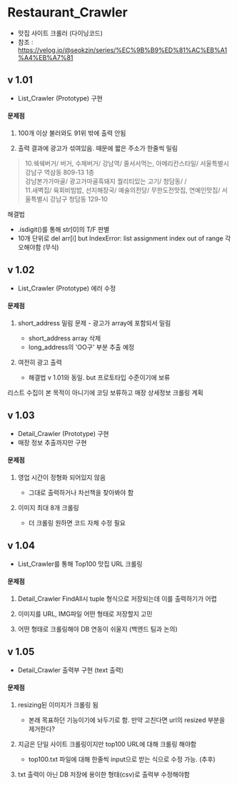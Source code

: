 # Restaurant_Crawler
- 맛집 사이트 크롤러 (다이닝코드)
- 참조 : https://velog.io/@seokzin/series/%EC%9B%B9%ED%81%AC%EB%A1%A4%EB%A7%81


## v 1.01
- List_Crawler (Prototype) 구현

#### 문제점
1. 100개 이상 불러와도 91위 밖에 출력 안됨

2. 출력 결과에 광고가 섞여있음. 때문에 짧은 주소가 한줄씩 밀림

>10.쉑쉑버거/ 버거, 수제버거/ 강남역/ 줄서서먹는, 아메리칸스타일/ 서울특별시 강남구 역삼동 809-13 1층  
>강남본가가마골/ 광고가마골흑돼지 퀄리티있는 고기/ 청담동/ /  
>11.새벽집/ 육회비빔밥, 선지해장국/ 예술의전당/ 무한도전맛집, 연예인맛집/ 서울특별시 강남구 청담동 129-10

해결법
- .isdigit()를 통해 str[0]의 T/F 판별
- 10개 단위로 del arr[i] but IndexError: list assignment index out of range 각오해야함 (무식)

## v 1.02
- List_Crawler (Prototype) 에러 수정

#### 문제점
1. short_address 밀림 문제 - 광고가 array에 포함되서 밀림
    - short_address array 삭제
    - long_address의 'OO구' 부분 추출 예정

2. 여전히 광고 출력
    - 해결법 v 1.01와 동일. but 프로토타입 수준이기에 보류

리스트 수집이 본 목적이 아니기에 코딩 보류하고 매장 상세정보 크롤링 계획

## v 1.03
- Detail_Crawler (Prototype) 구현
- 매장 정보 추출까지만 구현

#### 문제점
1. 영업 시간이 정형화 되어있지 않음
    - 그대로 출력하거나 차선책을 찾아봐야 함

2. 이미지 최대 8개 크롤링
    - 더 크롤링 원하면 코드 자체 수정 필요

## v 1.04
- List_Crawler를 통해 Top100 맛집 URL 크롤링

#### 문제점
1. Detail_Crawler FindAll시 tuple 형식으로 저장되는데 이를 출력하기가 어렵

2. 이미지를 URL, IMG파일 어떤 형태로 저장할지 고민

3. 어떤 형태로 크롤링해야 DB 연동이 쉬울지 (백엔드 팀과 논의)

## v 1.05
- Detail_Crawler 출력부 구현 (text 출력)

#### 문제점
1. resizing된 이미지가 크롤링 됨  
    - 본래 목표하던 기능이기에 놔두기로 함. 만약 고친다면 url의 resized 부분을 제거한다?

2. 지금은 단일 사이트 크롤링이지만 top100 URL에 대해 크롤링 해야함
    - top100.txt 파일에 대해 한줄씩 input으로 받는 식으로 수정 가능. (추후)

3. txt 출력이 아닌 DB 저장에 용이한 형태(csv)로 출력부 수정해야함
    